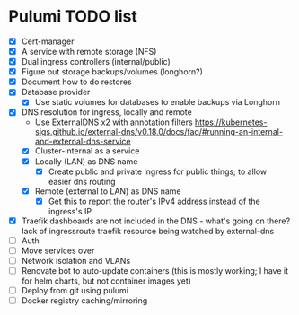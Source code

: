 # Pulumi TODO list

- [x] Cert-manager
- [x] A service with remote storage (NFS)
- [x] Dual ingress controllers (internal/public)
- [x] Figure out storage backups/volumes (longhorn?)
- [x] Document how to do restores
- [x] Database provider
  - [x] Use static volumes for databases to enable backups via Longhorn
- [x] DNS resolution for ingress, locally and remote
  - Use ExternalDNS x2 with annotation filters <https://kubernetes-sigs.github.io/external-dns/v0.18.0/docs/faq/#running-an-internal-and-external-dns-service>
  - [x] Cluster-internal as a service
  - [x] Locally (LAN) as DNS name
    - [x] Create public and private ingress for public things; to allow easier dns routing
  - [x] Remote (external to LAN) as DNS name
    - [x] Get this to report the router's IPv4 address instead of the ingress's IP
- [x] Traefik dashboards are not included in the DNS - what's going on there? lack of ingressroute traefik resource being watched by external-dns
- [ ] Auth
- [ ] Move services over
- [ ] Network isolation and VLANs
- [ ] Renovate bot to auto-update containers (this is mostly working; I have it for helm charts, but not container images yet)
- [ ] Deploy from git using pulumi
- [ ] Docker registry caching/mirroring
